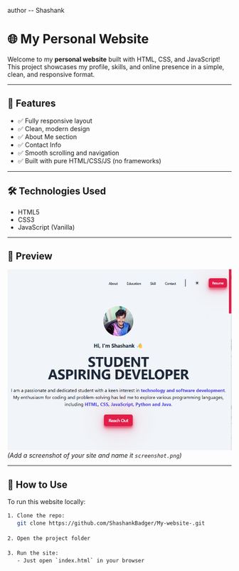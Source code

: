 author -- Shashank
# 🌐 My Personal Website

Welcome to my **personal website** built with HTML, CSS, and JavaScript!  
This project showcases my profile, skills, and online presence in a simple, clean, and responsive format.

---

## 🚀 Features

- ✅ Fully responsive layout
- ✅ Clean, modern design
- ✅ About Me section
- ✅ Contact Info
- ✅ Smooth scrolling and navigation
- ✅ Built with pure HTML/CSS/JS (no frameworks)

---

## 🛠️ Technologies Used

- HTML5  
- CSS3  
- JavaScript (Vanilla)

---

## 📸 Preview

![Website Preview](image.png)  
*(Add a screenshot of your site and name it `screenshot.png`)*

---

## 🧾 How to Use

To run this website locally:

```bash
1. Clone the repo:
   git clone https://github.com/ShashankBadger/My-website-.git

2. Open the project folder

3. Run the site:
   - Just open `index.html` in your browser


